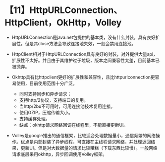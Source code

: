 # 【11】HttpURLConnection、HttpClient，OkHttp，Volley
- HttpURLConnection是java.net包提供的基本类，没有什么封装，具有良好扩展性。但是其close方法会导致连接池失效，一般会禁用连接池。
- HttpClient相对于HttpURLConnection具有良好的封装，对外提供大量api，扩展性不太好。并且由于其维护过于垃圾，版本之间兼容性太差，目前基本已被抛弃。
- Okhttp具有比httpclient更好的扩展性和兼容性，且比httpurlconnection更容易使用，目前使用范围十分广泛。
    - 同时支持同步和异步请求；
    - 支持http/2协议，支持端口的复用。
    - 当http/2bu不可用时，可用连接池技术复用连接。
    - 使用GZIP，压缩传输大小。
    - 支持缓存处理。
    - 缺点：okhttp请求网络回调在线程里，不能直接更新UI。

- Volley是google推出的通信框架，比较适合处理数据量小，通信频繁的网络操作。优点是内部封装了异步线程，可直接在主线程请求网络，并处理返回结果，更新UI。但是对大数据量的请求比较糟糕（下载东西比较慢）。一般网络请求底层采用okhttp，异步回调使用Volley框架。
